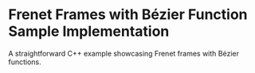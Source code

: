 # Frenet Frames with Bézier Function Sample Implementation

A straightforward C++ example showcasing Frenet frames with Bézier functions.

